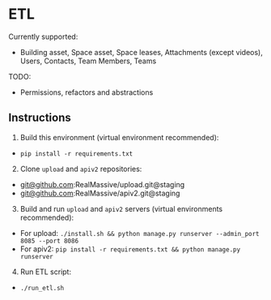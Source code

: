 # ETL
Currently supported:
 - Building asset, Space asset, Space leases, Attachments (except videos), Users, Contacts, Team Members, Teams

TODO:
 - Permissions, refactors and abstractions

## Instructions
1) Build this environment (virtual environment recommended):
  - `pip install -r requirements.txt`

2) Clone `upload` and `apiv2` repositories:
  - git@github.com:RealMassive/upload.git@staging
  - git@github.com:RealMassive/apiv2.git@staging

3) Build and run `upload` and `apiv2` servers (virtual environments recommended):
  - For upload: `./install.sh && python manage.py runserver --admin_port 8085 --port 8086`
  - For apiv2: `pip install -r requirements.txt && python manage.py runserver`

4) Run ETL script:
  - `./run_etl.sh`

